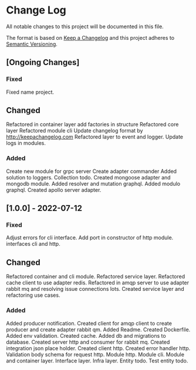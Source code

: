 # Change Log

All notable changes to this project will be documented in this file.

The format is based on [Keep a Changelog](http://keepachangelog.com/)
and this project adheres to [Semantic Versioning](http://semver.org/).

## [Ongoing Changes]

### Fixed

Fixed name project.

## Changed

Refactored in container layer add factories in structure
Refactored core layer
Refactored module cli
Update changelog format by http://keepachangelog.com
Refactored layer to event and logger.
Update logs in modules.

### Added

Create new module for grpc server
Create adapter commander 
Added solution to loggers.
Collection todo.
Created mongoose adapter and mongodb module.
Added resolver and mutation graphql.
Added modulo graphql.
Created apollo server adapter.

## [1.0.0] - 2022-07-12

### Fixed

Adjust errors for cli interface.
Add port in constructor of http module.
interfaces cli and http.

## Changed

Refactored container and cli module.
Refactored service layer.
Refactored cache client to use adapter redis.
Refactored in amqp server to use adapter rabbit mq and resolving issue connections lots.
Created service layer and refactoring use cases.

### Added

Added producer notification.
Created client for amqp client to create producer and create adapter rabbit qm.
Added Readme.
Created Dockerfile.
Added env validation.
Created cache.
Added db and migrations to database.
Created server http and consumer for rabbit mq.
Created integration json place holder.
Created client http.
Created error handler http.
Validation body schema for request http.
Module http.
Module cli.
Module and container layer.
Interface layer.
Infra layer.
Entity todo.
Test entity todo.
